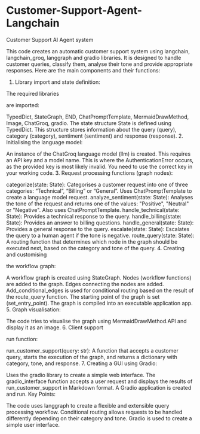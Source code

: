 # Customer-Support-Agent-Langchain
Customer Support AI Agent system

This code creates an automatic customer support system using langchain, langchain_groq, langgraph and gradio libraries. It is designed to handle customer queries, classify them, analyse their tone and provide appropriate responses. Here are the main components and their functions:

1. Library import and state definition:

The required libraries

are imported:

TypedDict, StateGraph, END, ChatPromptTemplate, MermaidDrawMethod, Image, ChatGroq, gradio.
The state structure State is defined using TypedDict. This structure stores information about the query (query), category (category), sentiment (sentiment) and response (response).
2. Initialising the language model:

An instance of the ChatGroq language model (llm) is created. This requires an API key and a model name. This is where the AuthenticationError occurs, as the provided key is most likely invalid. You need to use the correct key in your working code.
3. Request processing functions (graph nodes):

categorize(state: State): Categorises a customer request into one of three categories: “Technical”, “Billing” or “General”. Uses ChatPromptTemplate to create a language model request.
analyze_sentiment(state: State): Analyses the tone of the request and returns one of the values: "Positive", "Neutral" or "Negative". Also uses ChatPromptTemplate.
handle_technical(state: State): Provides a technical response to the query.
handle_billing(state: State): Provides an answer to billing questions.
handle_general(state: State): Provides a general response to the query.
escalate(state: State): Escalates the query to a human agent if the tone is negative.
route_query(state: State): A routing function that determines which node in the graph should be executed next, based on the category and tone of the query.
4. Creating and customising

the workflow graph:

A workflow graph is created using StateGraph.
Nodes (workflow functions) are added to the graph.
Edges connecting the nodes are added. Add_conditional_edges is used for conditional routing based on the result of the route_query function.
The starting point of the graph is set (set_entry_point).
The graph is compiled into an executable application app.
5. Graph visualisation:

The code tries to visualise the graph using MermaidDrawMethod.API and display it as an image.
6. Client support

run function:

run_customer_support(query: str): A function that accepts a customer query, starts the execution of the graph, and returns a dictionary with category, tone, and response.
7. Creating a GUI using Gradio:

Uses the gradio library to create a simple web interface.
The gradio_interface function accepts a user request and displays the results of run_customer_support in Markdown format.
A Gradio application is created and run.
Key Points:

The code uses langgraph to create a flexible and extensible query processing workflow.
Conditional routing allows requests to be handled differently depending on their category and tone.
Gradio is used to create a simple user interface.
